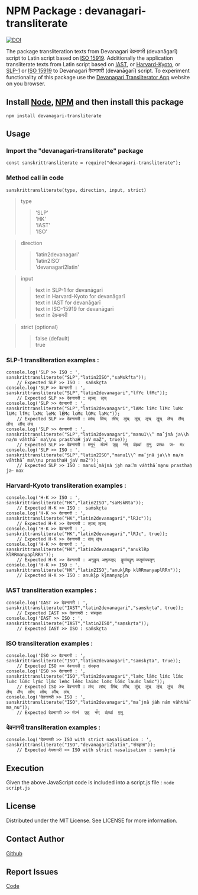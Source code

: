 # NPM Package : devanagari-transliterate

[![DOI](https://zenodo.org/badge/678953883.svg)](https://doi.org/10.5281/zenodo.14250355)

The package transliteration texts from Devanagari देवनागरी (devanāgarī) script to Latin script based on [ISO 15919](https://en.wikipedia.org/wiki/ISO_15919). Additionally the application transliterate texts from Latin script based on [IAST](https://en.wikipedia.org/wiki/International_Alphabet_of_Sanskrit_Transliteration), or [Harvard-Kyoto](https://en.wikipedia.org/wiki/Harvard-Kyoto), or [SLP-1](https://en.wikipedia.org/wiki/SLP1) or [ISO 15919](https://en.wikipedia.org/wiki/ISO_15919) to Devanagari देवनागरी (devanāgarī) script. To experiment functionality of this package use the [Devanagari Transliterator App](https://vyshantha.github.io/devanagaritransliterate/) website on you browser.

## Install [Node](https://nodejs.org/en/download), [NPM](https://docs.npmjs.com/downloading-and-installing-node-js-and-npm) and then install this package
```npm install devanagari-transliterate```

## Usage
### Import the "devanagari-transliterate" package

```
const sanskrittransliterate = require("devanagari-transliterate");
```

### Method call in code 
```sanskrittransliterate(type, direction, input, strict)```
> type
>> 'SLP' \
>> 'HK' \
>> 'IAST' \
>> 'ISO'

> direction
>> 'latin2devanagari' \
>> 'latin2ISO' \
>> 'devanagari2latin'

> input
>> text in SLP-1 for devanāgarī \
>> text in Harvard-Kyoto for devanāgarī \
>> text in IAST for devanāgarī \
>> text in ISO-15919 for devanāgarī \
>> text in देवनागरी

> strict (optional)
>> false (default) \
>> true 

### SLP-1 transliteration examples :

```
console.log('SLP >> ISO : ', sanskrittransliterate("SLP","latin2ISO","saMskfta")); 
    // Expected SLP >> ISO :  saṁskr̥ta
console.log('SLP >> देवनागरी : ', sanskrittransliterate("SLP","latin2devanagari","lfYc lfMc"));  
    // Expected SLP >> देवनागरी : लृञ्च्  लृच्
console.log('SLP >> देवनागरी : ', sanskrittransliterate("SLP","latin2devanagari","lAMc liMc lIMc luMc lUMc lfMc lxMc leMc lEMc loMc lOMc laMc"));  
    // Expected SLP >> देवनागरी : लांच्  लिंच्  लींच्  लुंच्  लूंच्  लृंच्  लॢंच्  लेंच्  लैंच्  लोंच्  लौंच् लंच्
console.log('SLP >> देवनागरी : ', sanskrittransliterate("SLP","latin2devanagari","manu1\\^ maˆjnâ ja\\h na/m vâhthāˆ ma\\nu prasthaH jaV maZ", true)); 
    // Expected SLP >> देवनागरी : मनु१॒॑  म॑ज्न॑  ज॒ह्  न꣫म्  व॑ह्था॑  म॒नु  प्रस्थः  जᳶ  मᳵ
console.log('SLP >> ISO : ', sanskrittransliterate("SLP","latin2ISO","manu1\\^ maˆjnâ ja\\h na/m vâhthāˆ ma\\nu prasthaH jaV maZ")); 
    // Expected SLP >> ISO : manu1̱̍ ma̍jna̍ ja̱h na꣫m va̍hthā̍ ma̱nu prasthaḥ jaᳶ maᳵ
```

### Harvard-Kyoto transliteration examples :

```
console.log('H-K >> ISO : ', sanskrittransliterate("HK","latin2ISO","saMskRta")); 
    // Expected H-K >> ISO :  saṁskr̥ta
console.log('H-K >> देवनागरी : ', sanskrittransliterate("HK","latin2devanagari","lRJc")); 
    // Expected H-K >> देवनागरी : ऌञ्च् लृञ्च्
console.log('H-K >> देवनागरी : ', sanskrittransliterate("HK","latin2devanagari","lRJc", true)); 
    // Expected H-K >> देवनागरी : ऌंच् लृंच् 
console.log('H-K >> देवनागरी : ', sanskrittransliterate("HK","latin2devanagari","anuklRp klRRmanyaplRRn")); 
    // Expected H-K >> देवनागरी : अनुकॢप् अनुकलृप्  कॣमंयपॣन् कलॄमंयपलॄन्
console.log('H-K >> ISO : ', sanskrittransliterate("HK","latin2ISO","anuklRp klRRmanyaplRRn")); 
    // Expected H-K >> ISO : anukl̥p kl̥̄manyapl̥̄n
```

### IAST transliteration examples :

```
console.log('IAST >> देवनागरी : ', sanskrittransliterate("IAST","latin2devanagari","saṃskṛta", true));  
    // Expected IAST >> देवनागरी : संस्कृत
console.log('IAST >> ISO : ', sanskrittransliterate("IAST","latin2ISO","saṃskṛta")); 
    // Expected IAST >> ISO : saṁskr̥ta
```

### ISO transliteration examples :

```
console.log('ISO >> देवनागरी : ', sanskrittransliterate("ISO","latin2devanagari","samskr̥ta", true));  
    // Expected ISO >> देवनागरी : संस्कृत
console.log('ISO >> देवनागरी : ', sanskrittransliterate("ISO","latin2devanagari","laṁc lāṁc liṁc līṁc luṁc lūṁc lr̥ṁc ll̥ṁc leṁc lēṁc laiṁc loṁc lōṁc lauṁc laṁc"));  
    // Expected ISO >> देवनागरी : लंच्  लांच्  लिंच्  लींच्  लुंच्  लूंच्  लृंच्  लॢंच्  लेंच्  लेंच्  लैंच्  लोंच्  लोंच्  लौंच्  लंच्
console.log('देवनागरी >> ISO : ', sanskrittransliterate("ISO","latin2devanagari","maˆjnâ jàh nám vâhthāˆ ma̲nu")); 
    // Expected देवनागरी >> म॑ज्न॑  ज॒ह्  न꣫म्  व॑ह्था॑  म॒नु
```

### देवनागरी transliteration examples :

```
console.log('देवनागरी >> ISO with strict nasalisation : ', sanskrittransliterate("ISO","devanagari2latin","संस्कृता")); 
    // Expected देवनागरी >> ISO with strict nasalisation : samskr̥tā
```

## Execution 
Given the above JavaScript code is included into a script.js file : ```node script.js```

## License
Distributed under the MIT License. See LICENSE for more information.

## Contact Author
[Github](https://github.com/Vyshantha)

## Report Issues
[Code](https://github.com/Vyshantha/devanagari-transliterate)

